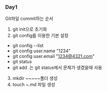 ### Day1

Git파일 commit하는 순서
1. git init으로 초기화
2. git config를 이용한 기본 설정
  - git config --list
  - git config user.name "1234"
  - git config user.email "1234@4321.com"
  - git status 
  - git add .는 git status에서 문제가 생겼을때 사용
3. mkdir ~~~~~폴더 생성
4. touch ~.md 파일 생성

